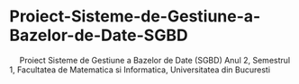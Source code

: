 # Proiect-Sisteme-de-Gestiune-a-Bazelor-de-Date-SGBD

&emsp; Proiect Sisteme de Gestiune a Bazelor de Date (SGBD) Anul 2, Semestrul 1, Facultatea de Matematica si Informatica, Universitatea din Bucuresti <br/>

